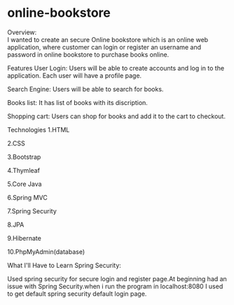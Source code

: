 # online-bookstore


Overview:  
I wanted to create an secure Online bookstore which is an online web application, where customer can login or register an username and password in online bookstore to purchase books online.

Features
User Login: Users will be able to create accounts and log in to the application. Each user will have a profile page.

Search Engine: Users will be able to search for books.

Books list: It has list of books with its discription.

Shopping cart: Users can shop for books and add it to the cart to checkout.

Technologies
1.HTML

2.CSS

3.Bootstrap

4.Thymleaf

5.Core Java

6.Spring MVC

7.Spring Security

8.JPA

9.Hibernate

10.PhpMyAdmin(database)

What I'll Have to Learn
Spring Security:

Used spring security for secure login and register page.At beginning had an issue with Spring Security.when i run the program in localhost:8080 I used to get default spring security default login page.
